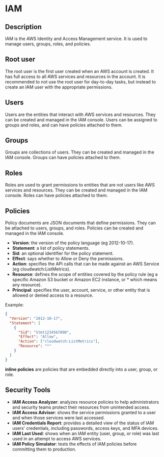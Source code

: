 # IAM

## Description

IAM is the AWS Identity and Access Management service. It is used to manage users, groups, roles, and policies.

## Root user

The root user is the first user created when an AWS account is created. It has full access to all AWS services and resources in the account. It is recommended to not use the root user for day-to-day tasks, but instead to create an IAM user with the appropriate permissions.

## Users

Users are the entities that interact with AWS services and resources. They can be created and managed in the IAM console. Users can be assigned to groups and roles, and can have policies attached to them.

## Groups

Groups are collections of users. They can be created and managed in the IAM console. Groups can have policies attached to them.

## Roles

Roles are used to grant permissions to entities that are not users like AWS services and resources. They can be created and managed in the IAM console. Roles can have policies attached to them.

## Policies

Policy documents are JSON documents that define permissions. They can be attached to users, groups, and roles. Policies can be created and managed in the IAM console.

- **Version**: the version of the policy language (eg 2012-10-17).
- **Statement**: a list of policy statements.
- **Sid**: an optional identifier for the policy statement.
- **Effect**: says whether to Allow or Deny the permissions.
- **Action**: specifies the API calls that can be made against an AWS Service (eg cloudwatch:ListMetrics).
- **Resource**: defines the scope of entities covered by the policy rule (eg a specific Amazon S3 bucket or Amazon EC2 instance, or \* which means any resource).
- **Principal**: specifies the user, account, service, or other entity that is allowed or denied access to a resource.

Example:

```json
{
  "Version": "2012-10-17",
  "Statement": [
    {
      "Sid": "Stmt1234567890",
      "Effect": "Allow",
      "Action": ["cloudwatch:ListMetrics"],
      "Resource": "*"
    }
  ]
}
```

**inline policies** are policies that are embedded directly into a user, group, or role.

## Security Tools

- **IAM Access Analyzer**: analyzes resource policies to help administrators and security teams protect their resources from unintended access.
- **IAM Access Advisor**: shows the service permissions granted to a user and when those services were last accessed.
- **IAM Credentials Report**: provides a detailed view of the status of IAM users' credentials, including passwords, access keys, and MFA devices.
- **IAM Last Used**: shows when an IAM entity (user, group, or role) was last used in an attempt to access AWS services.
- **IAM Policy Simulator**: tests the effects of IAM policies before committing them to production.
